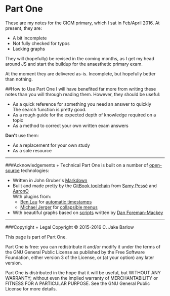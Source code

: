 # Part One

These are my notes for the CICM primary, which I sat in Feb/April 2016. At present, they are:
* A bit incomplete
* Not fully checked for typos
* Lacking graphs

They will (hopefully) be revised in the coming months, as I get my head around JS and start the buildup for the anaesthetic primary exam.

At the moment they are delivered as-is. Incomplete, but hopefully better than nothing.

##How to Use Part One
I will have benefited far more from writing these notes than you will through reading them. However, they should be useful:
* As a quick reference for something you need an answer to quickly  
The search function is pretty good.
* As a rough guide for the expected depth of knowledge required on a topic
* As a method to correct your own written exam answers

**Don't** use them:
* As a replacement for your own study
* As a sole resource




---

###Acknowledgements + Technical
Part One is built on a number of [open-source](https://opensource.org/) technologies:
* Written in John Gruber's [Markdown](https://daringfireball.net/projects/markdown/)
* Built and made pretty by the [GitBook toolchain](https://toolchain.gitbook.com/) from [Samy Pessé](https://github.com/SamyPesse) and [AaronO](https://github.com/AaronO)  
With plugins from:
    * [Ben Lau](https://github.com/L3au) for [automatic timestamps](https://github.com/L3au/gitbook-plugin-git-author)
    * [Michael Jerger](https://github.com/jerger) for [collapsible menus](https://github.com/DomainDrivenArchitecture/gitbook-plugin-expandable-chapters)
* With beautiful graphs based on [scripts](http://bl.ocks.org/dfm/3914862) written by [Dan Foreman-Mackey](http://dan.iel.fm/)




---

###Copyright + Legal
Copyright © 2015-2016 C. Jake Barlow

This page is part of Part One.

Part One is free: you can redistribute it and/or modify it under the terms of the GNU General Public License as published by the Free Software Foundation, either version 3 of the License, or (at your option) any later version.

Part One is distributed in the hope that it will be useful, but WITHOUT ANY WARRANTY; without even the implied warranty of MERCHANTABILITY or FITNESS FOR A PARTICULAR PURPOSE.  See the GNU General Public License for more details.
